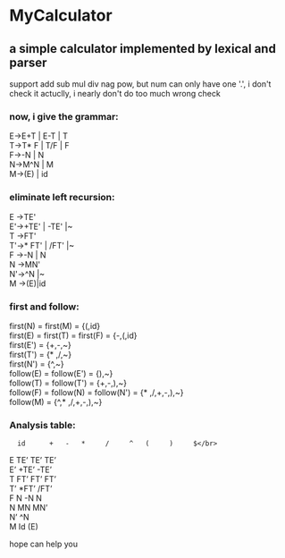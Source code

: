 # MyCalculator
## a simple calculator implemented by lexical and parser

support add sub mul div nag pow, but num can only have one '.', i don't check it
actuclly, i nearly don't do too much wrong check


### now, i give the grammar:</br>
E->E+T | E-T | T</br>
T->T* F | T/F | F</br>
F->-N | N</br>
N->M^N | M</br>
M->(E) | id</br>

### eliminate left recursion:</br>
E ->TE'</br>
E'->+TE' | -TE' |~ </br>
T ->FT'</br>
T'->* FT' | /FT' |~ </br>
F ->-N | N</br>
N ->MN'</br>
N'->^N |~ </br>
M ->(E)|id</br>

### first and follow:</br>
first(N) = first(M) = {(,id}</br>
first(E) = first(T) = first(F) = {-,(,id}</br>
first(E') = {+,-,~}</br>
first(T') = {* ,/,~}</br>
first(N') = {^,~}</br>
follow(E) = follow(E') = {),~}</br>
follow(T) = follow(T') = {+,-,),~}</br>
follow(F) = follow(N) = follow(N') = {* ,/,+,-,),~}</br>
follow(M) = {^,* ,/,+,-,),~}</br>

### Analysis table:</br>
	  id	  +   -	  *	    /	  ^	  ( 	)	  $</br>
E         TE’         TE’				       TE’</br>
E’		  +TE’	-TE’</br>
T	  FT’		    FT’				        FT’</br>
T’  				      *FT’  /FT’</br>
F	  N		      -N				        N</br>
N	  MN						              MN’</br>
N’  							          ^N</br>
M	  Id						              (E)</br>

hope can help you
